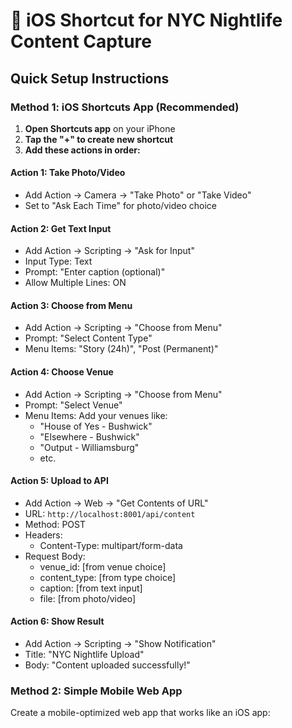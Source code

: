 # 📱 iOS Shortcut for NYC Nightlife Content Capture

## Quick Setup Instructions

### Method 1: iOS Shortcuts App (Recommended)

1. **Open Shortcuts app** on your iPhone
2. **Tap the "+" to create new shortcut**
3. **Add these actions in order:**

#### Action 1: Take Photo/Video
- Add Action → Camera → "Take Photo" or "Take Video"
- Set to "Ask Each Time" for photo/video choice

#### Action 2: Get Text Input
- Add Action → Scripting → "Ask for Input" 
- Input Type: Text
- Prompt: "Enter caption (optional)"
- Allow Multiple Lines: ON

#### Action 3: Choose from Menu
- Add Action → Scripting → "Choose from Menu"
- Prompt: "Select Content Type"
- Menu Items: "Story (24h)", "Post (Permanent)"

#### Action 4: Choose Venue
- Add Action → Scripting → "Choose from Menu"
- Prompt: "Select Venue"
- Menu Items: Add your venues like:
  - "House of Yes - Bushwick"
  - "Elsewhere - Bushwick" 
  - "Output - Williamsburg"
  - etc.

#### Action 5: Upload to API
- Add Action → Web → "Get Contents of URL"
- URL: `http://localhost:8001/api/content`
- Method: POST
- Headers:
  - Content-Type: multipart/form-data
- Request Body: 
  - venue_id: [from venue choice]
  - content_type: [from type choice] 
  - caption: [from text input]
  - file: [from photo/video]

#### Action 6: Show Result
- Add Action → Scripting → "Show Notification"
- Title: "NYC Nightlife Upload"
- Body: "Content uploaded successfully!"

### Method 2: Simple Mobile Web App

Create a mobile-optimized web app that works like an iOS app: